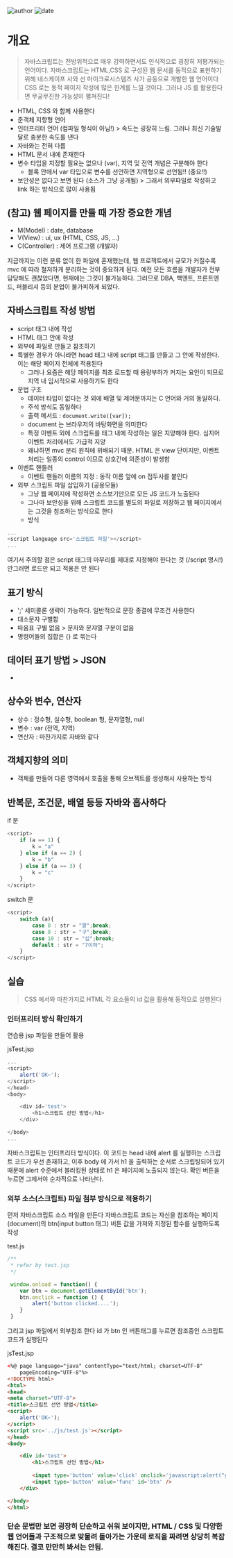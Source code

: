 ﻿![author](https://img.shields.io/badge/author-daesungRa-lightgray.svg?style=flat-square)
![date](https://img.shields.io/badge/date-190107-lightgray.svg?style=flat-square)

# 개요

> 자바스크립트는 전방위적으로 매우 강력하면서도 인식적으로 굉장히 저평가되는 언어이다.
> 자바스크립트는 HTML,CSS 로 구성된 웹 문서를 동적으로 표현하기 위해 네스케이프 사와 선 마이크로시스템즈 사가 공동으로 개발한 웹 언어이다
> CSS 로는 동적 페이지 작성에 많은 한계를 느낄 것이다. 그러나 JS 를 활용한다면 무궁무진한 가능성이 펼쳐진다!

- HTML, CSS 와 함께 사용한다
- 준객체 지향형 언어
- 인터프리터 언어 (컴파일 형식이 아님!) > 속도는 굉장히 느림. 그러나 최신 기술발달로 충분한 속도를 낸다
- 자바와는 전혀 다름
- HTML 문서 내에 존재한다
- 변수 타입을 지정할 필요는 없으나 (var), 지역 및 전역 개념은 구분해야 한다
	- 블록 안에서 var 타입으로 변수를 선언하면 지역형으로 선언됨!! (중요!!)
- 보안성은 없다고 보면 된다 (소스가 그냥 공개됨) > 그래서 외부파일로 작성하고 link 하는 방식으로 많이 사용됨

## (참고) 웹 페이지를 만들 때 가장 중요한 개념

- M(Model)	: date, database
- V(View)	: ui, ux (HTML, CSS, JS, ...)
- C(Controller)	: 제어 프로그램 (개발자)

지금까지는 이런 분류 없이 한 파일에 혼재했는데, 웹 프로젝트에서 규모가 커질수록 mvc 에 따라 철저하게 분리하는 것이 중요하게 된다.
예전 모든 흐름을 개발자가 전부 담당해도 괜찮았다면, 현재에는 그것이 불가능하다.
그러므로 DBA, 백엔트, 프론트엔드, 퍼블리셔 등의 분업이 불가피하게 되었다.

## 자바스크립트 작성 방법

- script 태그 내에 작성
- HTML 태그 안에 작성
- 외부에 파일로 만들고 참조하기
- 특별한 경우가 아니라면 head 태그 내에 script 태그를 만들고 그 안에 작성한다. 이는 해당 페이지 전체에 적용된다
	- 그러나 요즘은 해당 페이지를 최초 로드할 때 용량부하가 커지는 요인이 되므로 지역 내 임시적으로 사용하기도 한다
- 문법 구조
	- 데이터 타입이 없다는 것 외에 배열 및 제어문까지는 C 언어와 거의 동일하다.
	- 주석 방식도 동일하다
	- 출력 메서드 : <code>document.write([var]);</code>
	- document 는 브라우저의 바탕화면을 의미한다
	- 특정 이벤트 외에 스크립트를 태그 내에 작성하는 일은 지양해야 한다. 심지어 이벤트 처리에서도 가급적 지양
	- 왜냐하면 mvc 분리 원칙에 위배되기 때문. HTML 은 view 단이지만, 이벤트 처리는 일종의 control 이므로 상호간에 의존성이 발생함
- 이벤트 핸들러
	- 이벤트 핸들러 이름의 지정 : 동작 이름 앞에 on 접두사를 붙인다
- 외부 스크립트 파일 삽입하기 (공용모듈)
	- 그냥 웹 페이지에 작성하면 소스보기만으로 모든 JS 코드가 노출된다
	- 그나마 보안성을 위해 스크립트 코드를 별도의 파일로 저장하고 웹 페이지에서는 그것을 참조하는 방식으로 한다
	- 방식

```JAVASCRIPT
...
<script language src='스크립트 파일'></script>
...
```

여기서 주의할 점은 script 태그의 마무리를 제대로 지정해야 한다는 것 (/script 명시!)<br/>
안그러면 로드만 되고 적용은 안 된다

## 표기 방식

- ';' 세미콜론 생략이 가능하다. 일반적으로 문장 종결에 무조건 사용한다
- 대소문자 구별함
- 따옴표 구별 없음 > 문자와 문쟈열 구분이 없음
- 명령어들의 집합은 {} 로 묶는다

## 데이터 표기 방법 > JSON

- 

## 상수와 변수, 연산자

- 상수 : 정수형, 실수형, boolean 형, 문자열형, null
- 변수 : var (전역, 지역)
- 연산자 : 마찬가지로 자바와 같다

## 객체지향의 의미

- 객체를 만들어 다른 영역에서 호출을 통해 오브젝트를 생성해서 사용하는 방식

## 반복문, 조건문, 배열 등등 자바와 흡사하다

if 문
```JAVASCRIPT
<script>
	if (a == 1) {
		k = "a"
	} else if (a == 2) {
		k = "b"
	} else if (a == 3) {
		k = "c"
	}
</script>
```

switch 문
```JAVASCRIPT
<script>
	switch (a){
		case 8 : str = "팔";break;
		case 9 : str = "구";break;
		case 10 : str = "십";break;
		default : str = "7이하";
	}
</script>
```

## 실습

> CSS 에서와 마찬가지로 HTML 각 요소들의 id 값을 활용해 동적으로 실행된다

### 인터프리터 방식 확인하기

연습용 jsp 파일을 만들어 활용

jsTest.jsp
```JAVASCRIPT
...
<script>
	alert('OK~');
</script>
</head>
<body>

	<div id='test'>
		<h1>스크립트 선언 방법</h1>
	</div>

</body>
...
```

자바스크립트는 인터프리터 방식이다.
이 코드는 head 내에 alert 를 실행하는 스크립트 코드가 우선 존재하고, 이후 body 에 가서 h1 을 출력하는 순서로 스크립팅되어 있기 때문에
alert 수준에서 블러킹된 상태로 h1 은 페이지에 노출되지 않는다. 확인 버튼을 누르면 그제서야 순차적으로 나타난다.

### 외부 소스(스크립트) 파일 첨부 방식으로 적용하기

먼저 자바스크립트 소스 파일을 만든다
자바스크립트 코드는 자신을 참조하는 페이지(document)의 btn(input button 태그) 버튼 값을 가져와 지정된 함수를 실행하도록 작성

test.js
```JAVASCRIPT
/**
 * refer by test.jsp
 */

 window.onload = function() {
    var btn = document.getElementById('btn');
    btn.onclick = function () {
        alert('button clicked....');
    }
 }
```

그리고 jsp 파일에서 외부참조 한다
id 가 btn 인 버튼태그를 누르면 참조중인 스크립트 코드가 실행된다

jsTest.jsp
```HTML
<%@ page language="java" contentType="text/html; charset=UTF-8"
	pageEncoding="UTF-8"%>
<!DOCTYPE html>
<html>
<head>
<meta charset="UTF-8">
<title>스크립트 선언 방법</title>
<script>
	alert('OK~');
</script>
<script src='../js/test.js'></script>
</head>
<body>

	<div id='test'>
		<h1>스크립트 선언 방법</h1>
		
		<input type='button' value='click' onclick='javascript:alert("good~")' />
		<input type='button' value='func' id='btn' />
	</div>

</body>
</html>
```

### 단순 문법만 보면 굉장히 단순하고 쉬워 보이지만, HTML / CSS 및 다양한 웹 언어들과 구조적으로 맞물려 돌아가는 가운데 로직을 짜려면 상당히 복잡해진다. 결코 만만히 봐서는 안됨.
























